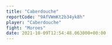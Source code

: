 ```yaml
---
title: "Caberdouche"
reportCode: "9AfVWmKt2b34yk8h"
player: "Caberdouche"
fight: "Moroes"
date: 2021-10-09T12:54:48.063000+00:00
---
```

